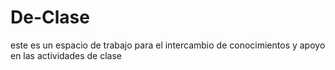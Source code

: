 # De-Clase
este es un espacio de trabajo para el intercambio de conocimientos y apoyo en las actividades de clase
